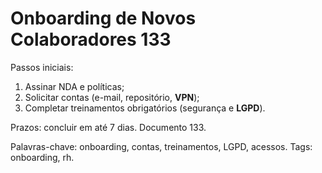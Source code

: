 # Onboarding de Novos Colaboradores 133

Passos iniciais:
1. Assinar NDA e políticas;
2. Solicitar contas (e-mail, repositório, **VPN**);
3. Completar treinamentos obrigatórios (segurança e **LGPD**).

Prazos: concluir em até 7 dias. Documento 133.

Palavras-chave: onboarding, contas, treinamentos, LGPD, acessos.
Tags: onboarding, rh.
